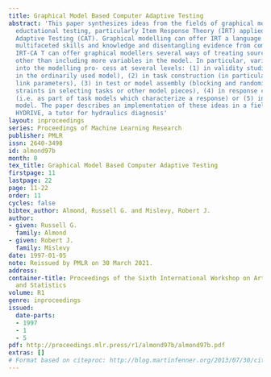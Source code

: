 ```yaml
---
title: Graphical Model Based Computer Adaptive Testing
abstract: 'This paper synthesizes ideas from the fields of graphical modelling and
  eductational testing, particularly Item Response Theory (IRT) applied to Computerized
  Adaptive Testing (CAT). Graphical modelling can offer IRT a language for describing
  multifaceted skills and knowledge and disentangling evidence from com- plex performances.
  IRT-CA T can offer graphical modellers several ways of treating sources of variability
  other than including more variables in the model. In particular, variables can enter
  into the modelling pro- cess at several levels: (1) in validity studies (but not
  in the ordinarily used model), (2) in task construction (in particular, in defining
  link parameters), (3) in test or model assembly (blocking and randomization con-
  straints in selecting tasks or other model pieces), (4) in response characterization
  (i.e. as part of task models which characterize a response) or (5) in the main (student)
  model. The paper describes an implementation of these ideas in a fielded application:
  HYDRIVE, a tutor for hydraulics diagnosis'
layout: inproceedings
series: Proceedings of Machine Learning Research
publisher: PMLR
issn: 2640-3498
id: almond97b
month: 0
tex_title: Graphical Model Based Computer Adaptive Testing
firstpage: 11
lastpage: 22
page: 11-22
order: 11
cycles: false
bibtex_author: Almond, Russell G. and Mislevy, Robert J.
author:
- given: Russell G.
  family: Almond
- given: Robert J.
  family: Mislevy
date: 1997-01-05
note: Reissued by PMLR on 30 March 2021.
address:
container-title: Proceedings of the Sixth International Workshop on Artificial Intelligence
  and Statistics
volume: R1
genre: inproceedings
issued:
  date-parts:
  - 1997
  - 1
  - 5
pdf: http://proceedings.mlr.press/r1/almond97b/almond97b.pdf
extras: []
# Format based on citeproc: http://blog.martinfenner.org/2013/07/30/citeproc-yaml-for-bibliographies/
---
```

